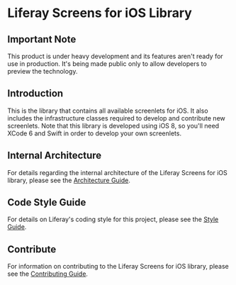 # Liferay Screens for iOS Library

## Important Note

This product is under heavy development and its features aren't ready for use in 
production. It's being made public only to allow developers to preview the 
technology.

## Introduction

This is the library that contains all available screenlets for 
iOS. It also includes the infrastructure classes required to develop and 
contribute new screenlets. Note that this library is developed using iOS 8, so 
you'll need XCode 6 and Swift in order to develop your own screenlets.

## Internal Architecture

For details regarding the internal architecture of the Liferay Screens for iOS 
library, please see the [Architecture Guide](https://github.com/liferay/liferay-screens/tree/master/ios/Documentation/architecture.md).

## Code Style Guide

For details on Liferay's coding style for this project, please see the 
[Style Guide](https://github.com/liferay/liferay-screens/tree/master/ios/Documentation/style_guide.md).

## Contribute

For information on contributing to the Liferay Screens for iOS library, please 
see the [Contributing Guide](https://github.com/liferay/liferay-screens/tree/master/CONTRIBUTING.md).

